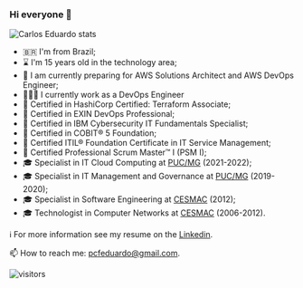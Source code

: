 ### Hi everyone 👋

<!--
**pcfeduardo/pcfeduardo** is a ✨ _special_ ✨ repository because its `README.md` (this file) appears on your GitHub profile.
-->

![Carlos Eduardo stats](https://github-readme-stats.vercel.app/api?username=pcfeduardo&show_icons=true&theme=default)

- 🇧🇷 I'm from Brazil;
- ⌛ I'm 15 years old in the technology area;
- 🌱 I am currently preparing for AWS Solutions Architect and AWS DevOps Engineer;
- 👨🏻‍💻 I currently work as a DevOps Engineer 
- 📍 Certified in HashiCorp Certified: Terraform Associate;
- 📍 Certified in EXIN DevOps Professional;
- 📍 Certified in IBM Cybersecurity IT Fundamentals Specialist;
- 📍 Certified in COBIT® 5 Foundation;
- 📍 Certified ITIL® Foundation Certificate in IT Service Management;
- 📍 Certified Professional Scrum Master™ I (PSM I);
- 🎓 Specialist in IT Cloud Computing at [PUC/MG](https://www.pucminas.br/) (2021-2022);
- 🎓 Specialist in IT Management and Governance at [PUC/MG](https://www.pucminas.br/) (2019-2020);
- 🎓 Specialist in Software Engineering at [CESMAC](https://www.cesmac.edu.br) (2012);
- 🎓 Technologist in Computer Networks at [CESMAC](https://www.cesmac.edu.br) (2006-2012).

ℹ️ For more information see my resume on the [Linkedin](https://www.linkedin.com/in/pcfeduardo).

📫 How to reach me: [pcfeduardo@gmail.com](mailto:pcfeduardo@gmail.com).

![visitors](https://komarev.com/ghpvc/?username=pcfeduardo&color=blue)
